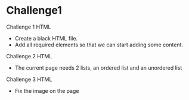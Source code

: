 # Challenge1
Challenge 1 HTML

- Create a black HTML file.
- Add all required elements so that we can start adding some content.

Challenge 2 HTML

- The current page needs 2 lists, an ordered list and an unordered list

Challenge 3 HTML

- Fix the image on the page


